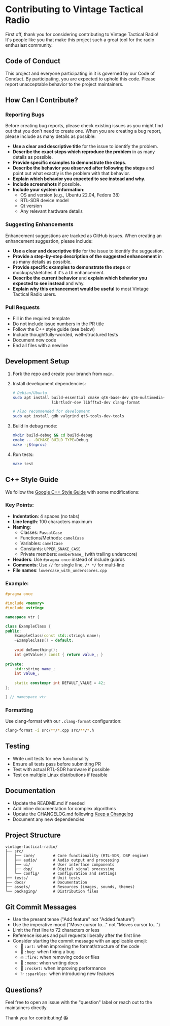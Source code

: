 # Contributing to Vintage Tactical Radio

First off, thank you for considering contributing to Vintage Tactical Radio! It's people like you that make this project such a great tool for the radio enthusiast community.

## Code of Conduct

This project and everyone participating in it is governed by our Code of Conduct. By participating, you are expected to uphold this code. Please report unacceptable behavior to the project maintainers.

## How Can I Contribute?

### Reporting Bugs

Before creating bug reports, please check existing issues as you might find out that you don't need to create one. When you are creating a bug report, please include as many details as possible:

* **Use a clear and descriptive title** for the issue to identify the problem.
* **Describe the exact steps which reproduce the problem** in as many details as possible.
* **Provide specific examples to demonstrate the steps**.
* **Describe the behavior you observed after following the steps** and point out what exactly is the problem with that behavior.
* **Explain which behavior you expected to see instead and why.**
* **Include screenshots** if possible.
* **Include your system information**:
  * OS and version (e.g., Ubuntu 22.04, Fedora 38)
  * RTL-SDR device model
  * Qt version
  * Any relevant hardware details

### Suggesting Enhancements

Enhancement suggestions are tracked as GitHub issues. When creating an enhancement suggestion, please include:

* **Use a clear and descriptive title** for the issue to identify the suggestion.
* **Provide a step-by-step description of the suggested enhancement** in as many details as possible.
* **Provide specific examples to demonstrate the steps** or mockups/sketches if it's a UI enhancement.
* **Describe the current behavior** and **explain which behavior you expected to see instead** and why.
* **Explain why this enhancement would be useful** to most Vintage Tactical Radio users.

### Pull Requests

* Fill in the required template
* Do not include issue numbers in the PR title
* Follow the C++ style guide (see below)
* Include thoughtfully-worded, well-structured tests
* Document new code
* End all files with a newline

## Development Setup

1. Fork the repo and create your branch from `main`.
2. Install development dependencies:
   ```bash
   # Debian/Ubuntu
   sudo apt install build-essential cmake qt6-base-dev qt6-multimedia-dev \
                    librtlsdr-dev libfftw3-dev clang-format

   # Also recommended for development
   sudo apt install gdb valgrind qt6-tools-dev-tools
   ```

3. Build in debug mode:
   ```bash
   mkdir build-debug && cd build-debug
   cmake .. -DCMAKE_BUILD_TYPE=Debug
   make -j$(nproc)
   ```

4. Run tests:
   ```bash
   make test
   ```

## C++ Style Guide

We follow the [Google C++ Style Guide](https://google.github.io/styleguide/cppguide.html) with some modifications:

### Key Points:

* **Indentation**: 4 spaces (no tabs)
* **Line length**: 100 characters maximum
* **Naming**:
  * Classes: `PascalCase`
  * Functions/Methods: `camelCase`
  * Variables: `camelCase`
  * Constants: `UPPER_SNAKE_CASE`
  * Private members: `memberName_` (with trailing underscore)
* **Headers**: Use `#pragma once` instead of include guards
* **Comments**: Use `//` for single line, `/* */` for multi-line
* **File names**: `lowercase_with_underscores.cpp`

### Example:
```cpp
#pragma once

#include <memory>
#include <string>

namespace vtr {

class ExampleClass {
public:
    ExampleClass(const std::string& name);
    ~ExampleClass() = default;
    
    void doSomething();
    int getValue() const { return value_; }
    
private:
    std::string name_;
    int value_;
    
    static constexpr int DEFAULT_VALUE = 42;
};

} // namespace vtr
```

### Formatting

Use clang-format with our `.clang-format` configuration:
```bash
clang-format -i src/**/*.cpp src/**/*.h
```

## Testing

* Write unit tests for new functionality
* Ensure all tests pass before submitting PR
* Test with actual RTL-SDR hardware if possible
* Test on multiple Linux distributions if feasible

## Documentation

* Update the README.md if needed
* Add inline documentation for complex algorithms
* Update the CHANGELOG.md following [Keep a Changelog](https://keepachangelog.com/)
* Document any new dependencies

## Project Structure

```
vintage-tactical-radio/
├── src/
│   ├── core/        # Core functionality (RTL-SDR, DSP engine)
│   ├── audio/       # Audio output and processing
│   ├── ui/          # User interface components
│   ├── dsp/         # Digital signal processing
│   └── config/      # Configuration and settings
├── tests/           # Unit tests
├── docs/            # Documentation
├── assets/          # Resources (images, sounds, themes)
└── packaging/       # Distribution files
```

## Git Commit Messages

* Use the present tense ("Add feature" not "Added feature")
* Use the imperative mood ("Move cursor to..." not "Moves cursor to...")
* Limit the first line to 72 characters or less
* Reference issues and pull requests liberally after the first line
* Consider starting the commit message with an applicable emoji:
  * 🎨 `:art:` when improving the format/structure of the code
  * 🐛 `:bug:` when fixing a bug
  * 🔥 `:fire:` when removing code or files
  * 📝 `:memo:` when writing docs
  * 🚀 `:rocket:` when improving performance
  * ✨ `:sparkles:` when introducing new features

## Questions?

Feel free to open an issue with the "question" label or reach out to the maintainers directly.

Thank you for contributing! 📻
